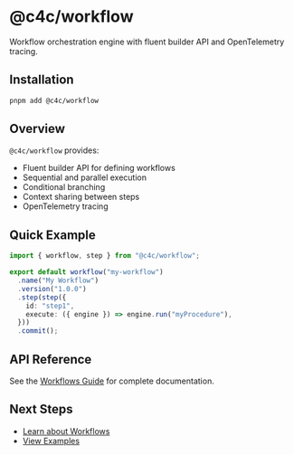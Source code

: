 # @c4c/workflow

Workflow orchestration engine with fluent builder API and OpenTelemetry tracing.

## Installation

```bash
pnpm add @c4c/workflow
```

## Overview

`@c4c/workflow` provides:

- Fluent builder API for defining workflows
- Sequential and parallel execution
- Conditional branching
- Context sharing between steps
- OpenTelemetry tracing

## Quick Example

```typescript
import { workflow, step } from "@c4c/workflow";

export default workflow("my-workflow")
  .name("My Workflow")
  .version("1.0.0")
  .step(step({
    id: "step1",
    execute: ({ engine }) => engine.run("myProcedure"),
  }))
  .commit();
```

## API Reference

See the [Workflows Guide](/guide/workflows) for complete documentation.

## Next Steps

- [Learn about Workflows](/guide/workflows)
- [View Examples](/examples/basic)
